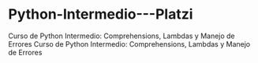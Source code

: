 # Python-Intermedio---Platzi
Curso de Python Intermedio: Comprehensions, Lambdas y Manejo de Errores Curso de Python Intermedio: Comprehensions, Lambdas y Manejo de Errores
